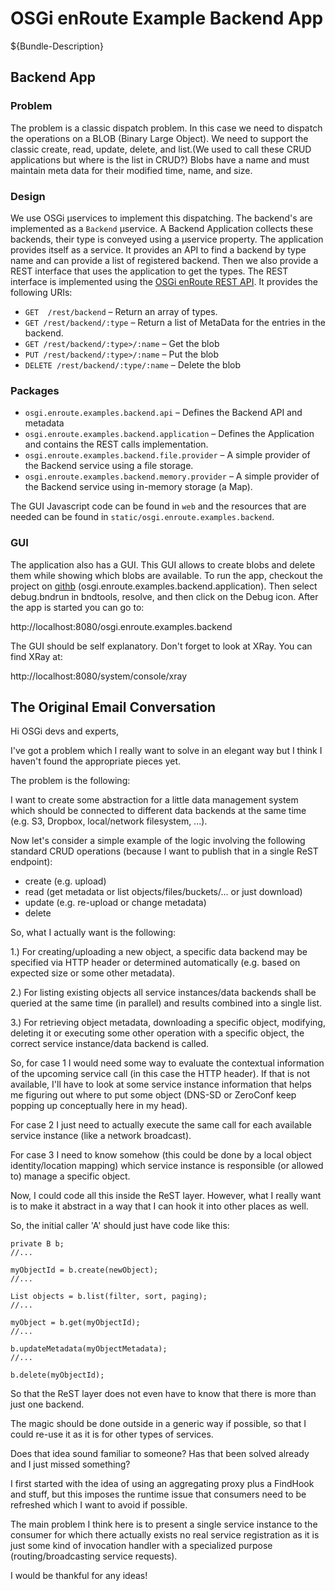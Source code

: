 # OSGi enRoute Example Backend App

${Bundle-Description}

## Backend App
### Problem

The problem is a classic dispatch problem. In this case we need to dispatch the operations on a BLOB (Binary Large Object). We need to support the classic create, read, update, delete, and list.(We used to call these CRUD applications but where is the list in CRUD?) Blobs have a name and must maintain meta data for their modified time, name, and size.

### Design

We use OSGi µservices to implement this dispatching. The backend's are implemented as a `Backend` µservice. A Backend Application collects these backends, their type is conveyed using a µservice property. The application provides itself as a service. It provides an API to find a backend by type name and can provide a list of registered backend. Then we also provide a REST interface that uses the application to get the types. The REST interface is implemented using the [OSGi enRoute REST API][1]. It provides the following URIs:

* `GET 	/rest/backend` – Return an array of types.
* `GET /rest/backend/:type` – Return a list of MetaData for the entries in the <type> backend.
* `GET /rest/backend/:type>/:name` – Get the blob
* `PUT /rest/backend/:type>/:name` – Put the blob 
* `DELETE /rest/backend/:type/:name` –  Delete the blob

### Packages

* `osgi.enroute.examples.backend.api` – Defines the Backend API and metadata
* `osgi.enroute.examples.backend.application` – Defines the Application and contains the REST calls implementation.
* `osgi.enroute.examples.backend.file.provider` – A simple provider of the Backend service using a file storage.
* `osgi.enroute.examples.backend.memory.provider` – A simple provider of the Backend service using in-memory storage (a Map).

The GUI Javascript code can be found in `web` and the resources that are needed can be found in `static/osgi.enroute.examples.backend`.

### GUI

The application also has a GUI. This GUI allows to create blobs and delete them while showing which blobs are available. To run the app, checkout the project on [githb][2] (osgi.enroute.examples.backend.application). Then select debug.bndrun in bndtools, resolve, and then click on the Debug icon. After the app is started you can go to:

http://localhost:8080/osgi.enroute.examples.backend

The GUI should be self explanatory. Don't forget to look at XRay. You can find XRay at:

http://localhost:8080/system/console/xray

## The Original Email Conversation

Hi OSGi devs and experts,

I've got a problem which I really want to solve in an elegant way but I
think I haven't found the appropriate pieces yet.

The problem is the following:

I want to create some abstraction for a little data management system
which should be connected to different data backends at the same time
(e.g. S3, Dropbox, local/network filesystem, ...).

Now let's consider a simple example of the logic involving the following
standard CRUD operations (because I want to publish that in a single
ReST endpoint):

* create (e.g. upload)
* read (get metadata or list objects/files/buckets/... or just download)
* update (e.g. re-upload or change metadata)
* delete

So, what I actually want is the following:

1.) For creating/uploading a new object, a specific data backend may be
specified via HTTP header or determined automatically (e.g. based on
expected size or some other metadata).

2.) For listing existing objects all service instances/data backends
shall be queried at the same time (in parallel) and results combined
into a single list.

3.) For retrieving object metadata, downloading a specific object,
modifying, deleting it or executing some other operation with a specific
object, the correct service instance/data backend is called.


So, for case 1 I would need some way to evaluate the contextual
information of the upcoming service call (in this case the HTTP header).
If that is not available, I'll have to look at some service instance
information that helps me figuring out where to put some object (DNS-SD
or ZeroConf keep popping up conceptually here in my head).

For case 2 I just need to actually execute the same call for each
available service instance (like a network broadcast).

For case 3 I need to know somehow (this could be done by a local object
identity/location mapping) which service instance is responsible (or
allowed to) manage a specific object.


Now, I could code all this inside the ReST layer. However, what I really
want is to make it abstract in a way that I can hook it into other
places as well.

So, the initial caller 'A' should just have code like this:

	private B b;
	//...
	
	myObjectId = b.create(newObject);
	//...
	
	List objects = b.list(filter, sort, paging);
	//...
	
	myObject = b.get(myObjectId);
	//...
	
	b.updateMetadata(myObjectMetadata);
	//...
	
	b.delete(myObjectId);


So that the ReST layer does not even have to know that there is more
than just one backend.

The magic should be done outside in a generic way if possible, so that I
could re-use it as it is for other types of services.


Does that idea sound familiar to someone? Has that been solved already
and I just missed something?

I first started with the idea of using an aggregating proxy plus a
FindHook and stuff, but this imposes the runtime issue that consumers
need to be refreshed which I want to avoid if possible.

The main problem I think here is to present a single service instance to
the consumer for which there actually exists no real service
registration as it is just some kind of invocation handler with a
specialized purpose (routing/broadcasting service requests).

I would be thankful for any ideas!

[1]: http://enroute.osgi.org/services/osgi.enroute.rest.api.html
[2]: https://github.com/osgi/osgi.enroute.examples
